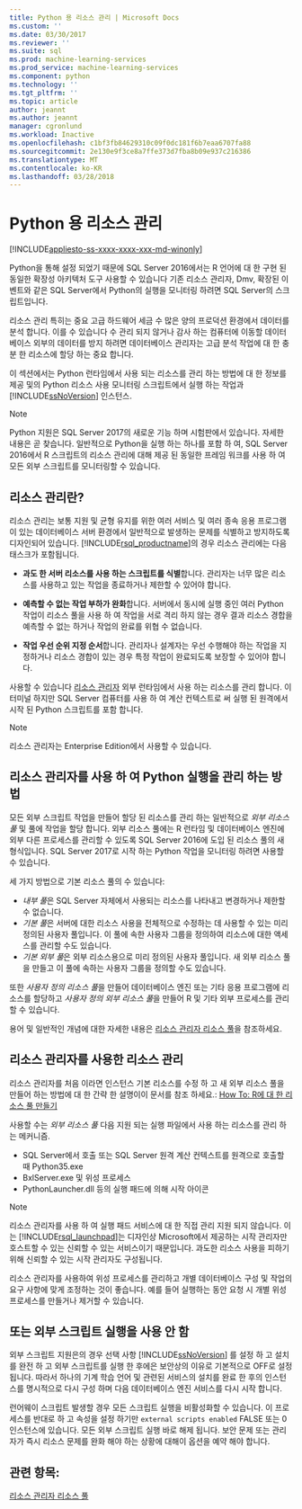```yaml
---
title: Python 용 리소스 관리 | Microsoft Docs
ms.custom: ''
ms.date: 03/30/2017
ms.reviewer: ''
ms.suite: sql
ms.prod: machine-learning-services
ms.prod_service: machine-learning-services
ms.component: python
ms.technology: ''
ms.tgt_pltfrm: ''
ms.topic: article
author: jeannt
ms.author: jeannt
manager: cgronlund
ms.workload: Inactive
ms.openlocfilehash: c1bf3fb84629310c09f0dc181f6b7eaa6707fa88
ms.sourcegitcommit: 2e130e9f3ce8a7ffe373d7fba8b09e937c216386
ms.translationtype: MT
ms.contentlocale: ko-KR
ms.lasthandoff: 03/28/2018
---
```

# <a name="resource-governance-for-python"></a>Python 용 리소스 관리
[!INCLUDE[appliesto-ss-xxxx-xxxx-xxx-md-winonly](../../includes/appliesto-ss-xxxx-xxxx-xxx-md-winonly.md)]

Python을 통해 설정 되었기 때문에 SQL Server 2016에서는 R 언어에 대 한 구현 된 동일한 확장성 아키텍처 도구 사용할 수 있습니다 기존 리소스 관리자, Dmv, 확장된 이벤트와 같은 SQL Server에서 Python의 실행을 모니터링 하려면 SQL Server의 스크립트입니다.

리소스 관리 특히는 중요 고급 하드웨어 세금 수 많은 양의 프로덕션 환경에서 데이터를 분석 합니다.  이를 수 있습니다 수 관리 되지 않거나 감사 하는 컴퓨터에 이동할 데이터베이스 외부의 데이터를 방지 하려면 데이터베이스 관리자는 고급 분석 작업에 대 한 충분 한 리소스에 할당 하는 중요 합니다.

이 섹션에서는 Python 런타임에서 사용 되는 리소스를 관리 하는 방법에 대 한 정보를 제공 및의 Python 리소스 사용 모니터링 스크립트에서 실행 하는 작업과 [!INCLUDE[ssNoVersion](../../includes/ssnoversion-md.md)] 인스턴스.

> [!NOTE]
> Python 지원은 SQL Server 2017의 새로운 기능 하며 시험판에서 있습니다. 자세한 내용은 곧 찾습니다.
> 일반적으로 Python을 실행 하는 하나를 포함 하 여, SQL Server 2016에서 R 스크립트의 리소스 관리에 대해 제공 된 동일한 프레임 워크를 사용 하 여 모든 외부 스크립트를 모니터링할 수 있습니다.

## <a name="what-is-resource-governance"></a>리소스 관리란?

리소스 관리는 보통 지원 및 균형 유지를 위한 여러 서비스 및 여러 종속 응용 프로그램이 있는 데이터베이스 서버 환경에서 일반적으로 발생하는 문제를 식별하고 방지하도록 디자인되어 있습니다. [!INCLUDE[rsql_productname](../../includes/rsql-productname-md.md)]의 경우 리소스 관리에는 다음 태스크가 포함됩니다.  

+ **과도 한 서버 리소스를 사용 하는 스크립트를 식별**합니다. 관리자는 너무 많은 리소스를 사용하고 있는 작업을 종료하거나 제한할 수 있어야 합니다.

+ **예측할 수 없는 작업 부하가 완화**합니다. 서버에서 동시에 실행 중인 여러 Python 작업이 리소스 풀을 사용 하 여 작업을 서로 격리 하지 않는 경우 결과 리소스 경합을 예측할 수 없는 하거나 작업의 완료를 위협 수 없습니다.

+ **작업 우선 순위 지정 순서**합니다. 관리자나 설계자는 우선 수행해야 하는 작업을 지정하거나 리소스 경합이 있는 경우 특정 작업이 완료되도록 보장할 수 있어야 합니다.

사용할 수 있습니다 [리소스 관리자](../../relational-databases/resource-governor/resource-governor.md) 외부 런타임에서 사용 하는 리소스를 관리 합니다. 이 터미널 하지만 SQL Server 컴퓨터를 사용 하 여 계산 컨텍스트로 써 실행 된 원격에서 시작 된 Python 스크립트를 포함 합니다.

> [!NOTE] 
> 리소스 관리자는 Enterprise Edition에서 사용할 수 있습니다.

## <a name="how-to-use-resource-governor-to-manage-python-execution"></a>리소스 관리자를 사용 하 여 Python 실행을 관리 하는 방법

모든 외부 스크립트 작업을 만들어 할당 된 리소스를 관리 하는 일반적으로 *외부 리소스 풀* 및 풀에 작업을 할당 합니다. 외부 리소스 풀에는 R 런타임 및 데이터베이스 엔진에 외부 다른 프로세스를 관리할 수 있도록 SQL Server 2016에 도입 된 리소스 풀의 새 형식입니다. SQL Server 2017로 시작 하는 Python 작업을 모니터링 하려면 사용할 수 있습니다.

세 가지 방법으로 기본 리소스 풀의 수 있습니다:

+ *내부 풀*은 SQL Server 자체에서 사용되는 리소스를 나타내고 변경하거나 제한할 수 없습니다.
+ *기본 풀*은 서버에 대한 리소스 사용을 전체적으로 수정하는 데 사용할 수 있는 미리 정의된 사용자 풀입니다. 이 풀에 속한 사용자 그룹을 정의하여 리소스에 대한 액세스를 관리할 수도 있습니다.
+ *기본 외부 풀*은 외부 리소스용으로 미리 정의된 사용자 풀입니다. 새 외부 리소스 풀을 만들고 이 풀에 속하는 사용자 그룹을 정의할 수도 있습니다.

또한 *사용자 정의 리소스 풀*을 만들어 데이터베이스 엔진 또는 기타 응용 프로그램에 리소스를 할당하고 *사용자 정의 외부 리소스 풀*을 만들어 R 및 기타 외부 프로세스를 관리할 수 있습니다.

용어 및 일반적인 개념에 대한 자세한 내용은 [리소스 관리자 리소스 풀](../../relational-databases/resource-governor/resource-governor-resource-pool.md)을 참조하세요.

## <a name="resource-management-using-resource-governor"></a>리소스 관리자를 사용한 리소스 관리

리소스 관리자를 처음 이라면 인스턴스 기본 리소스를 수정 하 고 새 외부 리소스 풀을 만들어 하는 방법에 대 한 간략 한 설명이이 문서를 참조 하세요.: [How To: R에 대 한 리소스 풀 만들기](../../advanced-analytics/r-services/how-to-create-a-resource-pool-for-r.md)

사용할 수는 *외부 리소스 풀* 다음 지원 되는 실행 파일에서 사용 하는 리소스를 관리 하는 메커니즘.

+ SQL Server에서 호출 또는 SQL Server 원격 계산 컨텍스트를 원격으로 호출할 때 Python35.exe
+ BxlServer.exe 및 위성 프로세스
+ PythonLauncher.dll 등의 실행 패드에 의해 시작 아이콘

> [!NOTE]
> 리소스 관리자를 사용 하 여 실행 패드 서비스에 대 한 직접 관리 지원 되지 않습니다. 이는 [!INCLUDE[rsql_launchpad](../../includes/rsql-launchpad-md.md)]는 디자인상 Microsoft에서 제공하는 시작 관리자만 호스트할 수 있는 신뢰할 수 있는 서비스이기 때문입니다. 과도한 리소스 사용을 피하기 위해 신뢰할 수 있는 시작 관리자도 구성됩니다.

리소스 관리자를 사용하여 위성 프로세스를 관리하고 개별 데이터베이스 구성 및 작업의 요구 사항에 맞게 조정하는 것이 좋습니다.  예를 들어 실행하는 동안 요청 시 개별 위성 프로세스를 만들거나 제거할 수 있습니다.

## <a name="disable-or-enable-external-script-execution"></a>또는 외부 스크립트 실행을 사용 안 함

외부 스크립트 지원은의 경우 선택 사항 [!INCLUDE[ssNoVersion](../../includes/ssnoversion-md.md)] 를 설정 하 고 설치를 완전 하 고 외부 스크립트를 실행 한 후에은 보안상의 이유로 기본적으로 OFF로 설정 됩니다. 따라서 하나의 기계 학습 언어 및 관련된 서비스의 설치를 완료 한 후의 인스턴스를 명시적으로 다시 구성 하며 다음 데이터베이스 엔진 서비스를 다시 시작 합니다.

런어웨이 스크립트 발생할 경우 모든 스크립트 실행을 비활성화할 수 있습니다. 이 프로세스를 반대로 하 고 속성을 설정 하기만 `external scripts enabled` FALSE 또는 0 인스턴스에 있습니다. 모든 외부 스크립트 실행 바로 해제 됩니다. 보안 문제 또는 관리자가 즉시 리소스 문제를 완화 해야 하는 상황에 대해이 옵션을 예약 해야 합니다.

## <a name="see-also"></a>관련 항목:

[리소스 관리자 리소스 풀](../../relational-databases/resource-governor/resource-governor-resource-pool.md)

